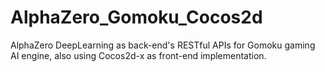 # AlphaZero_Gomoku_Cocos2d
AlphaZero DeepLearning as back-end's RESTful APIs for Gomoku gaming AI engine, also using Cocos2d-x as front-end implementation.
